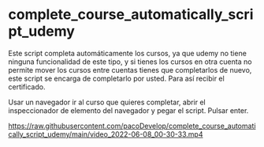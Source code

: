 # complete_course_automatically_script_udemy
Este script completa automáticamente los cursos, ya que udemy no tiene ninguna funcionalidad de este tipo, y si tienes los cursos en otra cuenta no permite mover los cursos entre cuentas tienes que completarlos de nuevo, este script se encarga de completarlo por usted. Para así recibir el certificado.

Usar un navegador ir al curso que quieres completar, abrir el inspeccionador de elemento del navegador y pegar el script. Pulsar enter.

https://raw.githubusercontent.com/pacoDevelop/complete_course_automatically_script_udemy/main/video_2022-06-08_00-30-33.mp4


